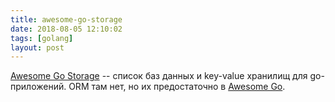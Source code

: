 ```yaml
---
title: awesome-go-storage
date: 2018-08-05 12:10:02
tags: [golang]
layout: post
---
```


[Awesome Go Storage](https://github.com/gostor/awesome-go-storage) -- список баз данных и key-value хранилищ для go-приложений. ORM там нет, но их предостаточно в [Awesome Go](https://github.com/avelino/awesome-go#orm).
